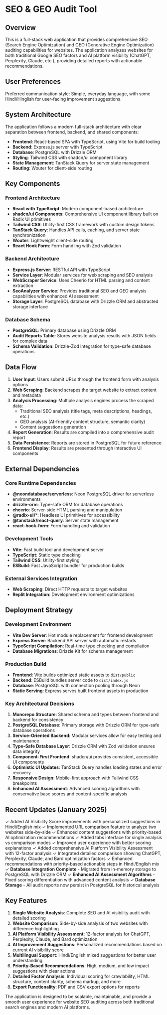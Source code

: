 # SEO & GEO Audit Tool

## Overview

This is a full-stack web application that provides comprehensive SEO (Search Engine Optimization) and GEO (Generative Engine Optimization) auditing capabilities for websites. The application analyzes websites for both traditional Google SEO factors and AI platform visibility (ChatGPT, Perplexity, Claude, etc.), providing detailed reports with actionable recommendations.

## User Preferences

Preferred communication style: Simple, everyday language, with some Hindi/Hinglish for user-facing improvement suggestions.

## System Architecture

The application follows a modern full-stack architecture with clear separation between frontend, backend, and shared components:

- **Frontend**: React-based SPA with TypeScript, using Vite for build tooling
- **Backend**: Express.js server with TypeScript 
- **Database**: PostgreSQL with Drizzle ORM
- **Styling**: Tailwind CSS with shadcn/ui component library
- **State Management**: TanStack Query for server state management
- **Routing**: Wouter for client-side routing

## Key Components

### Frontend Architecture
- **React with TypeScript**: Modern component-based architecture
- **shadcn/ui Components**: Comprehensive UI component library built on Radix UI primitives
- **Tailwind CSS**: Utility-first CSS framework with custom design tokens
- **TanStack Query**: Handles API calls, caching, and server state synchronization
- **Wouter**: Lightweight client-side routing
- **React Hook Form**: Form handling with Zod validation

### Backend Architecture
- **Express.js Server**: RESTful API with TypeScript
- **Service Layer**: Modular services for web scraping and SEO analysis
- **WebScraper Service**: Uses Cheerio for HTML parsing and content extraction
- **SeoAnalyzer Service**: Provides traditional SEO and GEO analysis capabilities with enhanced AI assessment
- **Storage Layer**: PostgreSQL database with Drizzle ORM and abstracted storage interface

### Database Schema
- **PostgreSQL**: Primary database using Drizzle ORM
- **Audit Reports Table**: Stores website analysis results with JSON fields for complex data
- **Schema Validation**: Drizzle-Zod integration for type-safe database operations

## Data Flow

1. **User Input**: Users submit URLs through the frontend form with analysis options
2. **Web Scraping**: Backend scrapes the target website to extract content and metadata
3. **Analysis Processing**: Multiple analysis engines process the scraped data:
   - Traditional SEO analysis (title tags, meta descriptions, headings, etc.)
   - GEO analysis (AI-friendly content structure, semantic clarity)
   - Content suggestions generation
4. **Report Generation**: Results are compiled into a comprehensive audit report
5. **Data Persistence**: Reports are stored in PostgreSQL for future reference
6. **Frontend Display**: Results are presented through interactive UI components

## External Dependencies

### Core Runtime Dependencies
- **@neondatabase/serverless**: Neon PostgreSQL driver for serverless environments
- **drizzle-orm**: Type-safe ORM for database operations
- **cheerio**: Server-side HTML parsing and manipulation
- **@radix-ui/***: Headless UI primitives for accessibility
- **@tanstack/react-query**: Server state management
- **react-hook-form**: Form handling and validation

### Development Tools
- **Vite**: Fast build tool and development server
- **TypeScript**: Static type checking
- **Tailwind CSS**: Utility-first styling
- **ESBuild**: Fast JavaScript bundler for production builds

### External Services Integration
- **Web Scraping**: Direct HTTP requests to target websites
- **Replit Integration**: Development environment optimizations

## Deployment Strategy

### Development Environment
- **Vite Dev Server**: Hot module replacement for frontend development
- **Express Server**: Backend API server with automatic restarts
- **TypeScript Compilation**: Real-time type checking and compilation
- **Database Migrations**: Drizzle Kit for schema management

### Production Build
- **Frontend**: Vite builds optimized static assets to `dist/public`
- **Backend**: ESBuild bundles server code to `dist/index.js`
- **Database**: PostgreSQL with connection pooling through Neon
- **Static Serving**: Express serves built frontend assets in production

### Key Architectural Decisions

1. **Monorepo Structure**: Shared schema and types between frontend and backend for consistency
2. **PostgreSQL Database**: Primary storage with Drizzle ORM for type-safe database operations
3. **Service-Oriented Backend**: Modular services allow for easy testing and maintenance
4. **Type-Safe Database Layer**: Drizzle ORM with Zod validation ensures data integrity
5. **Component-First Frontend**: shadcn/ui provides consistent, accessible UI components
6. **Optimistic UI Updates**: TanStack Query handles loading states and error recovery
7. **Responsive Design**: Mobile-first approach with Tailwind CSS breakpoints
8. **Enhanced AI Assessment**: Advanced scoring algorithms with conservative base scores and content-specific analysis

## Recent Updates (January 2025)

✓ Added AI Visibility Score improvements with personalized suggestions in Hindi/English mix
✓ Implemented URL comparison feature to analyze two websites side-by-side
✓ Enhanced content suggestions with priority-based AI optimization recommendations
✓ Added tabs interface for single analysis vs comparison modes
✓ Improved user experience with better scoring explanations
✓ Added comprehensive AI Platform Visibility Assessment with 12-factor analysis
✓ Integrated detailed comparison showing ChatGPT, Perplexity, Claude, and Bard optimization factors
✓ Enhanced recommendations with priority-based actionable steps in Hindi/English mix
✓ **Database Integration Complete** - Migrated from in-memory storage to PostgreSQL with Drizzle ORM
✓ **Enhanced AI Assessment Algorithms** - Fixed scoring differentiation with advanced content analysis
✓ **Database Storage** - All audit reports now persist in PostgreSQL for historical analysis

## Key Features

1. **Single Website Analysis**: Complete SEO and AI visibility audit with detailed scoring
2. **Website Comparison**: Side-by-side analysis of two websites with difference highlighting
3. **AI Platform Visibility Assessment**: 12-factor analysis for ChatGPT, Perplexity, Claude, and Bard optimization
4. **AI Improvement Suggestions**: Personalized recommendations based on current AI visibility score
5. **Multilingual Support**: Hindi/English mixed suggestions for better user understanding
6. **Priority-Based Recommendations**: High, medium, and low impact suggestions with clear actions
7. **Detailed Factor Analysis**: Individual scoring for crawlability, HTML structure, content clarity, schema markup, and more
8. **Export Functionality**: PDF and CSV export options for reports

The application is designed to be scalable, maintainable, and provide a smooth user experience for website SEO auditing across both traditional search engines and modern AI platforms.